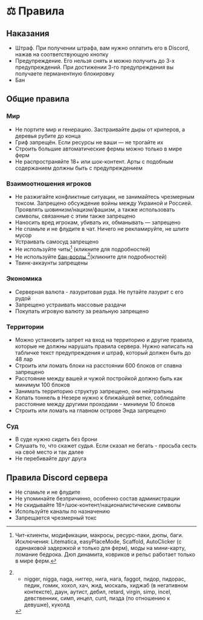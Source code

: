 # ⚖ Правила

## Наказания

* Штраф. При получении штрафа, вам нужно оплатить его в Discord, нажав на соответствующую кнопку
* Предупреждение. Его нельзя снять и можно получить до 3-х предупреждений. При достижении 3-го предупреждения вы получаете перманентную блокировку
* Бан

## Общие правила

### Мир

* Не портите мир и генерацию. Застраивайте дыры от криперов, а деревья рубите до конца
* Гриф запрещён. Если ресурсы не ваши — не трогайте их
* Строить большие автоматические фермы можно только в мире ферм
* Не распространяйте 18+ или шок-контент. Арты с подобным содержанием должны быть с предупреждением

### Взаимоотношения игроков

* Не разжигайте конфликтные ситуации, не занимайтесь чрезмерным токсом. Запрещено обсуждение войны между Украиной и Россией. Проявлять шовинизм/нацизм/фашизм, а также использовать символы, связанные с этим также запрещено
* Наносить вред игрокам, убивать их, обманывать — запрещено
* Не спамьте и не флудите в чат. Ничего не рекламируйте, не шлите мусор
* Устраивать самосуд запрещено
* Не используйте читы[^1] (кликните для подробностей)
* Не используйте [бан-ворды ](#user-content-fn-2)[^2]\(кликните для подробностей)
* Твинк-аккаунты запрещены

### Экономика

* Серверная валюта - лазуритовая руда. Не путайте лазурит с его рудой
* Запрещено устраивать массовые раздачи
* Покупать игровую валюту за реальную запрещено

### Территории

* Можно установить запрет на вход на территорию и другие правила, которые не должны нарушать правила сервера. Нужно написать на табличке текст предупреждения и штраф, который должен быть до 48 лар
* Строить или ломать блоки на расстоянии 600 блоков от спавна запрещено
* Расстояние между вашей и чужой постройкой должно быть как минимум 100 блоков
* Занимать территорию структур запрещено, они нейтральны
* Копать тоннель в Незере нужно к ближайшей ветке, соблюдайте расстояние между другими проходами - минимум 10 блоков
* Строить или ломать на главном острове Энда запрещено

### Суд

* В суде нужно сидеть без брони
* Слушать то, что скажет судья. Если сказал не бегать - просьба сесть на своё место и так далее
* Не перебивайте друг друга

## Правила Discord сервера

* Не спамьте и не флудите
* Не упоминайте безпричинно, особенно состав администрации
* Не скидывайте 18+/шок-контент/националистические символы
* Используйте каналы по назначению
* Запрещается чрезмерный токс



[^1]: Чит-клиенты, модификации, макросы, ресурс-паки, дюпы, баги. Исключения: Litematica, easyPlaceMode, Scaffold, AutoClicker (с одинаковой задержкой и только для ферм), моды на мини-карту, ломание бедрока. Дюп динамита, ковриков и рельс работает только в мире ферм.

[^2]: * nigger, nigga, naga, ниггер, нига, нага, faggot, пидор, пидорас, педик, гомик, хохол, хач, жид, москаль, хиджаб (в негативном контексте), даун, аутист, дебил, retard, virgin, simp, incel, девственник, cимп, инцел, cunt, пизда (по отношению к девушке), куколд
